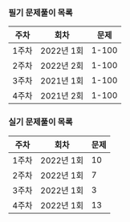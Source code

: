 ### 필기 문제풀이 목록
| 주차 | 회차 | 문제 |
| --- | --- | --- |
| 1주차 | 2022년 1회 | 1-100 |
| 2주차 | 2022년 2회 | 1-100 |
| 3주차 | 2021년 1회 | 1-100 |
| 4주차 | 2021년 2회 | 1-100 |

### 실기 문제풀이 목록
| 주차 | 회차 | 문제 |
| --- | --- | --- |
| 1주차 | 2022년 1회 | 10 |
| 2주차 | 2022년 1회 | 7 |
| 3주차 | 2022년 1회 | 3 |
| 4주차 | 2022년 1회 | 13 |
